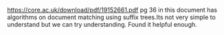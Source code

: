 
https://core.ac.uk/download/pdf/19152661.pdf 
pg 36 in this document has algorithms on document matching using suffix trees.Its not very simple to understand but we can try understanding.
Found it helpful enough.
